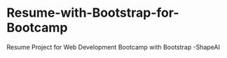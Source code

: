 # Resume-with-Bootstrap-for-Bootcamp
Resume Project for Web Development Bootcamp with Bootstrap -ShapeAI
